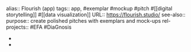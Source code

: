 alias:: Flourish (app)
tags:: app, #exemplar #mockup #pitch #[[digital storytelling]] #[[data visualization]]
URL:: https://flourish.studio/
see-also::
purpose:: create polished pitches with exemplars and mock-ups
rel-projects:: #EFA #DiaGnosis

-
-
